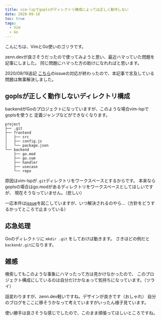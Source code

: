 ```yaml
---
title: vim-lspでgoplsがディレクトリ構成によっては正しく動作しない
date: 2020-09-18
toc: true
tags: 
  - Vim
  - Go
---
```


こんにちは、VimとGo使いのゴリラです。

zenn.devが良さそうだったので使ってみようと思い、最近ハマっていた問題を記事にしました。
同じ問題にハマった方の助けになれればと思います。

2020/09/19追記
[こちら](https://github.com/prabirshrestha/vim-lsp/issues/849)のissueの対応が終わったので、本記事で言及している問題は無事解決しました。

## goplsが正しく動作しないディレクトリ構成
backendがGoのプロジェクトになっていますが、このような場合vim-lspでgoplsを使うと
定義ジャンプなどができなくなります。

```
project
├── .git
├── frontend
│   ├── src
│   ├── config.js
│   └── package.json
└── backend
    ├── go.mod
    ├── go.sum
    ├── handler
    ├── usecase
    └── repo
```

原因はvim-lspが`.git`ディレクトリをワークスペースとするからです。
本来ならgoplsの場合はgo.modがあるディレクトリをワークスペースとしてほしいですが、
現在そうなっていません。（悲しい）

一応本件は[issue](https://github.com/prabirshrestha/vim-lsp/issues/849)を起こしていますが、いつ解決されるのやら…（方針をどうするかってところで止まっている）


## 応急処理
Goのディレクトリに `mkdir .git` をしておけば動きます。
さきほどの例だと`backend/.git`になります。

## 雑感
検索してもこのような事象にハマったって方は見かけなかったので、
このプロジェクト構成にしているのは自分だけかなぁって気持ちになっています。（ツライ）

話変わりますが、zenn.dev軽いですね。デザインが良きです（おしゃれ）
自分のブログをここに移そうかなって考えていますがいったん様子見ています。

使い勝手は良さそうな感じでしたので、このまま頑張ってほしいところですね。
